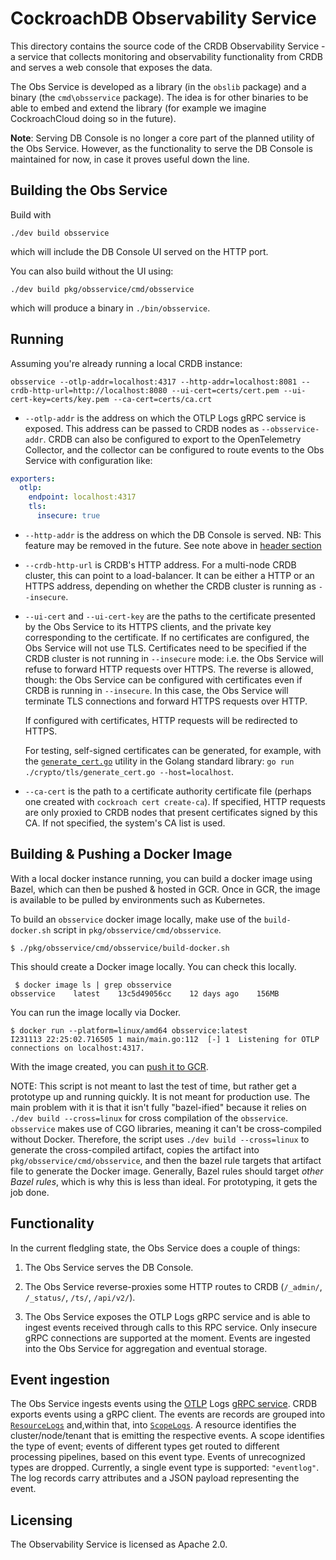 # CockroachDB Observability Service

This directory contains the source code of the CRDB Observability Service - a
service that collects monitoring and observability functionality from CRDB and
serves a web console that exposes the data.

The Obs Service is developed as a library (in the `obslib` package) and a binary
(the `cmd\obsservice` package). The idea is for other binaries to be able to
embed and extend the library (for example we imagine CockroachCloud doing so in
the future).

**Note**: Serving DB Console is no longer a core part of the planned utility of the
Obs Service. However, as the functionality to serve the DB Console is maintained for
now, in case it proves useful down the line.

## Building the Obs Service

Build with

```shell
./dev build obsservice
```

which will include the DB Console UI served on the HTTP port.

You can also build without the UI using:

```shell
./dev build pkg/obsservice/cmd/obsservice
```

which will produce a binary in `./bin/obsservice`.

## Running

Assuming you're already running a local CRDB instance:

```shell
obsservice --otlp-addr=localhost:4317 --http-addr=localhost:8081 --crdb-http-url=http://localhost:8080 --ui-cert=certs/cert.pem --ui-cert-key=certs/key.pem --ca-cert=certs/ca.crt
```

- `--otlp-addr` is the address on which the OTLP Logs gRPC service is exposed.
  This address can be passed to CRDB nodes as `--obsservice-addr`. CRDB can also
  be configured to export to the OpenTelemetry Collector, and the collector can
  be configured to route events to the Obs Service with configuration like:
```yaml
exporters:
  otlp:
    endpoint: localhost:4317
    tls:
      insecure: true
```
- `--http-addr` is the address on which the DB Console is served. NB: This feature may
  be removed in the future. See note above in [header section](#CockroachDB-Observability-Service)
- `--crdb-http-url` is CRDB's HTTP address. For a multi-node CRDB cluster, this
  can point to a load-balancer. It can be either a HTTP or an HTTPS address,
  depending on whether the CRDB cluster is running as `--insecure`.
- `--ui-cert` and `--ui-cert-key` are the paths to the certificate
  presented by the Obs Service to its HTTPS clients, and the private key
  corresponding to the certificate. If no certificates are configured, the Obs
  Service will not use TLS. Certificates need to be specified if the CRDB
  cluster is not running in `--insecure` mode: i.e. the Obs Service will refuse
  to forward HTTP requests over HTTPS. The reverse is allowed, though: the Obs
  Service can be configured with certificates even if CRDB is running in
  `--insecure`. In this case, the Obs Service will terminate TLS connections and
  forward HTTPS requests over HTTP.

  If configured with certificates, HTTP requests will be redirected to HTTPS.  

  For testing, self-signed certificates can be generated, for example, with the
  [`generate_cert.go`](https://go.dev/src/crypto/tls/generate_cert.go) utility in
  the Golang standard library: `go run ./crypto/tls/generate_cert.go
  --host=localhost`.
- `--ca-cert` is the path to a certificate authority certificate file (perhaps
  one created with `cockroach cert create-ca`). If specified, HTTP requests are
  only proxied to CRDB nodes that present certificates signed by this CA. If not
  specified, the system's CA list is used.

## Building & Pushing a Docker Image

With a local docker instance running, you can build a docker image using Bazel, which can then
be pushed & hosted in GCR. Once in GCR, the image is available to be pulled by environments such
as Kubernetes.

To build an `obsservice` docker image locally, make use of the `build-docker.sh` script in
`pkg/obsservice/cmd/obsservice`.

```shell
$ ./pkg/obsservice/cmd/obsservice/build-docker.sh
```

This should create a Docker image locally. You can check this locally.
```shell
 $ docker image ls | grep obsservice
obsservice    latest    13c5d49056cc    12 days ago    156MB
```

You can run the image locally via Docker.
```shell
$ docker run --platform=linux/amd64 obsservice:latest
I231113 22:25:02.716505 1 main/main.go:112  [-] 1  Listening for OTLP connections on localhost:4317.
```

With the image created, you can [push it to GCR](https://cockroachlabs.atlassian.net/wiki/spaces/OI/pages/3249472038/Pushing+an+Antenna+Docker+Image+to+GCR).

NOTE: This script is not meant to last the test of time, but rather get a prototype up and running
quickly. It is not meant for production use. The main problem with it is that it isn't fully
"bazel-ified" because it relies on `./dev build --cross=linux` for cross compilation of the `obsservice`.
`obsservice` makes use of CGO libraries, meaning it can't be cross-compiled without Docker. Therefore, the
script uses `./dev build --cross=linux` to generate the cross-compiled artifact, copies the artifact into
`pkg/obsservice/cmd/obsservice`, and then the bazel rule targets that artifact file to generate the Docker
image. Generally, Bazel rules should target *other Bazel rules*, which is why this is less than ideal.
For prototyping, it gets the job done.

## Functionality

In the current fledgling state, the Obs Service does a couple of things:

1. The Obs Service serves the DB Console.

2. The Obs Service reverse-proxies some HTTP routes to
   CRDB (`/_admin/`, `/_status/`, `/ts/`, `/api/v2/`).

3. The Obs Service exposes the OTLP Logs gRPC service and is able to ingest
   events received through calls to this RPC service. Only insecure gRPC
   connections are supported at the moment. Events are ingested into the
   Obs Service for aggregation and eventual storage. 

## Event ingestion

The Obs Service ingests events using the
[OTLP](https://github.com/open-telemetry/opentelemetry-specification/blob/main/specification/protocol/otlp.md)
Logs [gRPC
service](https://github.com/open-telemetry/opentelemetry-proto/blob/2119dc9affc4c246f9227fa5411765b81bc91f87/opentelemetry/proto/collector/logs/v1/logs_service.proto).
CRDB exports events using a gRPC client. The events are records are grouped into
[`ResourceLogs`](https://github.com/open-telemetry/opentelemetry-proto/blob/200ccff768a29f8bd431e0a4a463da7ed58be557/opentelemetry/proto/logs/v1/logs.proto)
and,within that, into
[`ScopeLogs`](https://github.com/open-telemetry/opentelemetry-proto/blob/200ccff768a29f8bd431e0a4a463da7ed58be557/opentelemetry/proto/logs/v1/logs.proto#L64).
A resource identifies the cluster/node/tenant that is emitting the respective
events. A scope identifies the type of event; events of different types get
routed to different processing pipelines, based on this event type. Events of 
unrecognized types are dropped. Currently, a single event type is supported: `"eventlog"`.
The log records carry attributes and a JSON payload representing the event.

## Licensing

The Observability Service is licensed as Apache 2.0.
